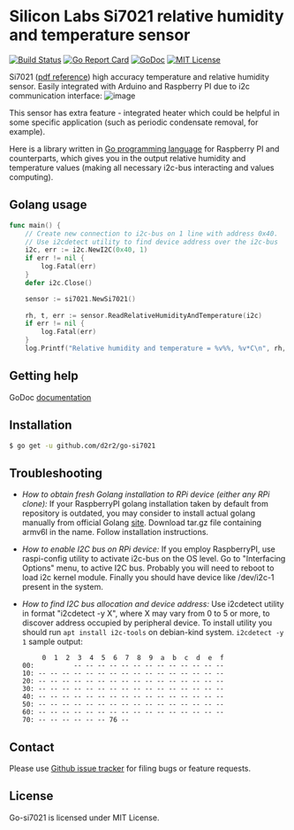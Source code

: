 Silicon Labs Si7021 relative humidity and temperature sensor
============================================================

[![Build Status](https://travis-ci.org/d2r2/go-si7021.svg?branch=master)](https://travis-ci.org/d2r2/go-si7021)
[![Go Report Card](https://goreportcard.com/badge/github.com/d2r2/go-si7021)](https://goreportcard.com/report/github.com/d2r2/go-si7021)
[![GoDoc](https://godoc.org/github.com/d2r2/go-si7021?status.svg)](https://godoc.org/github.com/d2r2/go-si7021)
[![MIT License](http://img.shields.io/badge/License-MIT-yellow.svg)](./LICENSE)

Si7021 ([pdf reference](https://raw.github.com/d2r2/go-si7021/master/docs/Si7021-A20.pdf)) high accuracy temperature and relative humidity sensor. Easily integrated with Arduino and Raspberry PI due to i2c communication interface:
![image](https://raw.github.com/d2r2/go-si7021/master/docs/Si7021_GY-21.jpg)

This sensor has extra feature - integrated heater which could be helpful in some specific application (such as periodic condensate removal, for example).

Here is a library written in [Go programming language](https://golang.org/) for Raspberry PI and counterparts, which gives you in the output relative humidity and temperature values (making all necessary i2c-bus interacting and values computing).

Golang usage
------------


```go
func main() {
	// Create new connection to i2c-bus on 1 line with address 0x40.
	// Use i2cdetect utility to find device address over the i2c-bus
	i2c, err := i2c.NewI2C(0x40, 1)
	if err != nil {
		log.Fatal(err)
	}
	defer i2c.Close()

	sensor := si7021.NewSi7021()
	
	rh, t, err := sensor.ReadRelativeHumidityAndTemperature(i2c)
	if err != nil {
		log.Fatal(err)
	}
	log.Printf("Relative humidity and temperature = %v%%, %v*C\n", rh, t)
```


Getting help
------------

GoDoc [documentation](http://godoc.org/github.com/d2r2/go-si7021)

Installation
------------

```bash
$ go get -u github.com/d2r2/go-si7021
```

Troubleshooting
--------------

- *How to obtain fresh Golang installation to RPi device (either any RPi clone):*
If your RaspberryPI golang installation taken by default from repository is outdated, you may consider
to install actual golang manually from official Golang [site](https://golang.org/dl/). Download
tar.gz file containing armv6l in the name. Follow installation instructions.

- *How to enable I2C bus on RPi device:*
If you employ RaspberryPI, use raspi-config utility to activate i2c-bus on the OS level.
Go to "Interfacing Options" menu, to active I2C bus.
Probably you will need to reboot to load i2c kernel module.
Finally you should have device like /dev/i2c-1 present in the system.

- *How to find I2C bus allocation and device address:*
Use i2cdetect utility in format "i2cdetect -y X", where X may vary from 0 to 5 or more,
to discover address occupied by peripheral device. To install utility you should run
`apt install i2c-tools` on debian-kind system. `i2cdetect -y 1` sample output:
	```
	     0  1  2  3  4  5  6  7  8  9  a  b  c  d  e  f
	00:          -- -- -- -- -- -- -- -- -- -- -- -- --
	10: -- -- -- -- -- -- -- -- -- -- -- -- -- -- -- --
	20: -- -- -- -- -- -- -- -- -- -- -- -- -- -- -- --
	30: -- -- -- -- -- -- -- -- -- -- -- -- -- -- -- --
	40: -- -- -- -- -- -- -- -- -- -- -- -- -- -- -- --
	50: -- -- -- -- -- -- -- -- -- -- -- -- -- -- -- --
	60: -- -- -- -- -- -- -- -- -- -- -- -- -- -- -- --
	70: -- -- -- -- -- -- 76 --    
	```

Contact
-------

Please use [Github issue tracker](https://github.com/d2r2/go-si7021/issues) for filing bugs or feature requests.


License
-------

Go-si7021 is licensed under MIT License.
